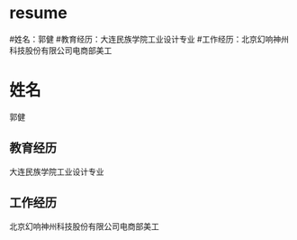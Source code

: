 # resume
#姓名：郭健
#教育经历：大连民族学院工业设计专业
#工作经历：北京幻响神州科技股份有限公司电商部美工
# 姓名
郭健
## 教育经历
大连民族学院工业设计专业
## 工作经历
北京幻响神州科技股份有限公司电商部美工
